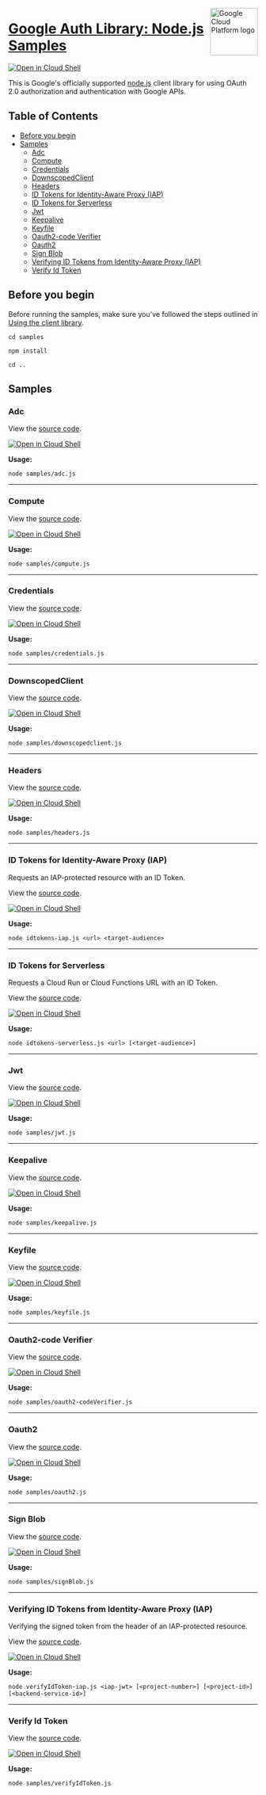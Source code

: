 [//]: # "This README.md file is auto-generated, all changes to this file will be lost."
[//]: # "To regenerate it, use `python -m synthtool`."
<img src="https://avatars2.githubusercontent.com/u/2810941?v=3&s=96" alt="Google Cloud Platform logo" title="Google Cloud Platform" align="right" height="96" width="96"/>

# [Google Auth Library: Node.js Samples](https://github.com/googleapis/google-auth-library-nodejs)

[![Open in Cloud Shell][shell_img]][shell_link]

This is Google's officially supported [node.js](http://nodejs.org/) client library for using OAuth 2.0 authorization and authentication with Google APIs.

## Table of Contents

* [Before you begin](#before-you-begin)
* [Samples](#samples)
  * [Adc](#adc)
  * [Compute](#compute)
  * [Credentials](#credentials)
  * [DownscopedClient](#downscopedclient)
  * [Headers](#headers)
  * [ID Tokens for Identity-Aware Proxy (IAP)](#id-tokens-for-identity-aware-proxy-iap)
  * [ID Tokens for Serverless](#id-tokens-for-serverless)
  * [Jwt](#jwt)
  * [Keepalive](#keepalive)
  * [Keyfile](#keyfile)
  * [Oauth2-code Verifier](#oauth2-code-verifier)
  * [Oauth2](#oauth2)
  * [Sign Blob](#sign-blob)
  * [Verifying ID Tokens from Identity-Aware Proxy (IAP)](#verifying-id-tokens-from-identity-aware-proxy-iap)
  * [Verify Id Token](#verify-id-token)

## Before you begin

Before running the samples, make sure you've followed the steps outlined in
[Using the client library](https://github.com/googleapis/google-auth-library-nodejs#using-the-client-library).

`cd samples`

`npm install`

`cd ..`

## Samples



### Adc

View the [source code](https://github.com/googleapis/google-auth-library-nodejs/blob/main/samples/adc.js).

[![Open in Cloud Shell][shell_img]](https://console.cloud.google.com/cloudshell/open?git_repo=https://github.com/googleapis/google-auth-library-nodejs&page=editor&open_in_editor=samples/adc.js,samples/README.md)

__Usage:__


`node samples/adc.js`


-----




### Compute

View the [source code](https://github.com/googleapis/google-auth-library-nodejs/blob/main/samples/compute.js).

[![Open in Cloud Shell][shell_img]](https://console.cloud.google.com/cloudshell/open?git_repo=https://github.com/googleapis/google-auth-library-nodejs&page=editor&open_in_editor=samples/compute.js,samples/README.md)

__Usage:__


`node samples/compute.js`


-----




### Credentials

View the [source code](https://github.com/googleapis/google-auth-library-nodejs/blob/main/samples/credentials.js).

[![Open in Cloud Shell][shell_img]](https://console.cloud.google.com/cloudshell/open?git_repo=https://github.com/googleapis/google-auth-library-nodejs&page=editor&open_in_editor=samples/credentials.js,samples/README.md)

__Usage:__


`node samples/credentials.js`


-----




### DownscopedClient

View the [source code](https://github.com/googleapis/google-auth-library-nodejs/blob/main/samples/downscopedclient.js).

[![Open in Cloud Shell][shell_img]](https://console.cloud.google.com/cloudshell/open?git_repo=https://github.com/googleapis/google-auth-library-nodejs&page=editor&open_in_editor=samples/downscopedclient.js,samples/README.md)

__Usage:__


`node samples/downscopedclient.js`


-----




### Headers

View the [source code](https://github.com/googleapis/google-auth-library-nodejs/blob/main/samples/headers.js).

[![Open in Cloud Shell][shell_img]](https://console.cloud.google.com/cloudshell/open?git_repo=https://github.com/googleapis/google-auth-library-nodejs&page=editor&open_in_editor=samples/headers.js,samples/README.md)

__Usage:__


`node samples/headers.js`


-----




### ID Tokens for Identity-Aware Proxy (IAP)

Requests an IAP-protected resource with an ID Token.

View the [source code](https://github.com/googleapis/google-auth-library-nodejs/blob/main/samples/idtokens-iap.js).

[![Open in Cloud Shell][shell_img]](https://console.cloud.google.com/cloudshell/open?git_repo=https://github.com/googleapis/google-auth-library-nodejs&page=editor&open_in_editor=samples/idtokens-iap.js,samples/README.md)

__Usage:__


`node idtokens-iap.js <url> <target-audience>`


-----




### ID Tokens for Serverless

Requests a Cloud Run or Cloud Functions URL with an ID Token.

View the [source code](https://github.com/googleapis/google-auth-library-nodejs/blob/main/samples/idtokens-serverless.js).

[![Open in Cloud Shell][shell_img]](https://console.cloud.google.com/cloudshell/open?git_repo=https://github.com/googleapis/google-auth-library-nodejs&page=editor&open_in_editor=samples/idtokens-serverless.js,samples/README.md)

__Usage:__


`node idtokens-serverless.js <url> [<target-audience>]`


-----




### Jwt

View the [source code](https://github.com/googleapis/google-auth-library-nodejs/blob/main/samples/jwt.js).

[![Open in Cloud Shell][shell_img]](https://console.cloud.google.com/cloudshell/open?git_repo=https://github.com/googleapis/google-auth-library-nodejs&page=editor&open_in_editor=samples/jwt.js,samples/README.md)

__Usage:__


`node samples/jwt.js`


-----




### Keepalive

View the [source code](https://github.com/googleapis/google-auth-library-nodejs/blob/main/samples/keepalive.js).

[![Open in Cloud Shell][shell_img]](https://console.cloud.google.com/cloudshell/open?git_repo=https://github.com/googleapis/google-auth-library-nodejs&page=editor&open_in_editor=samples/keepalive.js,samples/README.md)

__Usage:__


`node samples/keepalive.js`


-----




### Keyfile

View the [source code](https://github.com/googleapis/google-auth-library-nodejs/blob/main/samples/keyfile.js).

[![Open in Cloud Shell][shell_img]](https://console.cloud.google.com/cloudshell/open?git_repo=https://github.com/googleapis/google-auth-library-nodejs&page=editor&open_in_editor=samples/keyfile.js,samples/README.md)

__Usage:__


`node samples/keyfile.js`


-----




### Oauth2-code Verifier

View the [source code](https://github.com/googleapis/google-auth-library-nodejs/blob/main/samples/oauth2-codeVerifier.js).

[![Open in Cloud Shell][shell_img]](https://console.cloud.google.com/cloudshell/open?git_repo=https://github.com/googleapis/google-auth-library-nodejs&page=editor&open_in_editor=samples/oauth2-codeVerifier.js,samples/README.md)

__Usage:__


`node samples/oauth2-codeVerifier.js`


-----




### Oauth2

View the [source code](https://github.com/googleapis/google-auth-library-nodejs/blob/main/samples/oauth2.js).

[![Open in Cloud Shell][shell_img]](https://console.cloud.google.com/cloudshell/open?git_repo=https://github.com/googleapis/google-auth-library-nodejs&page=editor&open_in_editor=samples/oauth2.js,samples/README.md)

__Usage:__


`node samples/oauth2.js`


-----




### Sign Blob

View the [source code](https://github.com/googleapis/google-auth-library-nodejs/blob/main/samples/signBlob.js).

[![Open in Cloud Shell][shell_img]](https://console.cloud.google.com/cloudshell/open?git_repo=https://github.com/googleapis/google-auth-library-nodejs&page=editor&open_in_editor=samples/signBlob.js,samples/README.md)

__Usage:__


`node samples/signBlob.js`


-----




### Verifying ID Tokens from Identity-Aware Proxy (IAP)

Verifying the signed token from the header of an IAP-protected resource.

View the [source code](https://github.com/googleapis/google-auth-library-nodejs/blob/main/samples/verifyIdToken-iap.js).

[![Open in Cloud Shell][shell_img]](https://console.cloud.google.com/cloudshell/open?git_repo=https://github.com/googleapis/google-auth-library-nodejs&page=editor&open_in_editor=samples/verifyIdToken-iap.js,samples/README.md)

__Usage:__


`node verifyIdToken-iap.js <iap-jwt> [<project-number>] [<project-id>] [<backend-service-id>]`


-----




### Verify Id Token

View the [source code](https://github.com/googleapis/google-auth-library-nodejs/blob/main/samples/verifyIdToken.js).

[![Open in Cloud Shell][shell_img]](https://console.cloud.google.com/cloudshell/open?git_repo=https://github.com/googleapis/google-auth-library-nodejs&page=editor&open_in_editor=samples/verifyIdToken.js,samples/README.md)

__Usage:__


`node samples/verifyIdToken.js`






[shell_img]: https://gstatic.com/cloudssh/images/open-btn.png
[shell_link]: https://console.cloud.google.com/cloudshell/open?git_repo=https://github.com/googleapis/google-auth-library-nodejs&page=editor&open_in_editor=samples/README.md
[product-docs]: https://cloud.google.com/docs/authentication/
